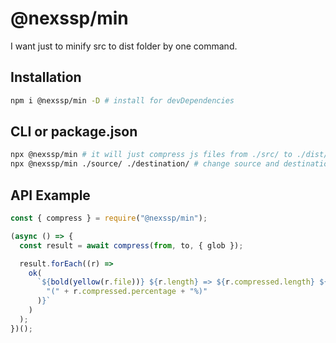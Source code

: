 # @nexssp/min

I want just to minify src to dist folder by one command.

## Installation

```sh
npm i @nexssp/min -D # install for devDependencies
```

## CLI or package.json

```sh
npx @nexssp/min # it will just compress js files from ./src/ to ./dist/
npx @nexssp/min ./source/ ./destination/ # change source and destination
```

## API Example

```js
const { compress } = require("@nexssp/min");

(async () => {
  const result = await compress(from, to, { glob });

  result.forEach((r) =>
    ok(
      `${bold(yellow(r.file))} ${r.length} => ${r.compressed.length} ${bold(
        "(" + r.compressed.percentage + "%)"
      )}`
    )
  );
})();
```
